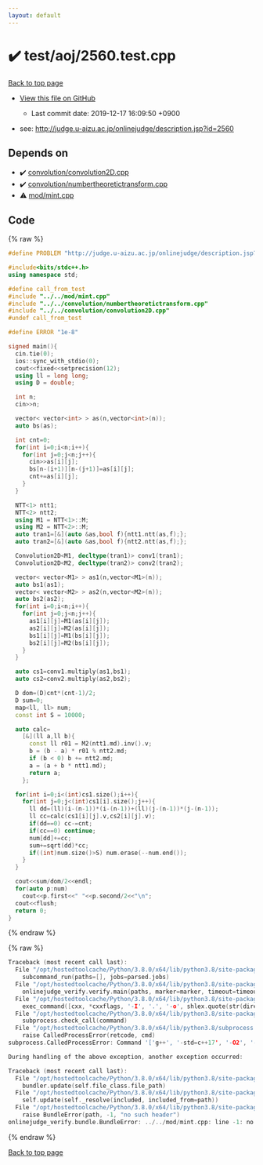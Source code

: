 ```yaml
---
layout: default
---
```


<!-- mathjax config similar to math.stackexchange -->
<script type="text/javascript" async
  src="https://cdnjs.cloudflare.com/ajax/libs/mathjax/2.7.5/MathJax.js?config=TeX-MML-AM_CHTML">
</script>
<script type="text/x-mathjax-config">
  MathJax.Hub.Config({
    TeX: { equationNumbers: { autoNumber: "AMS" }},
    tex2jax: {
      inlineMath: [ ['$','$'] ],
      processEscapes: true
    },
    "HTML-CSS": { matchFontHeight: false },
    displayAlign: "left",
    displayIndent: "2em"
  });
</script>

<script type="text/javascript" src="https://cdnjs.cloudflare.com/ajax/libs/jquery/3.4.1/jquery.min.js"></script>
<script src="https://cdn.jsdelivr.net/npm/jquery-balloon-js@1.1.2/jquery.balloon.min.js" integrity="sha256-ZEYs9VrgAeNuPvs15E39OsyOJaIkXEEt10fzxJ20+2I=" crossorigin="anonymous"></script>
<script type="text/javascript" src="../../../assets/js/copy-button.js"></script>
<link rel="stylesheet" href="../../../assets/css/copy-button.css" />


# :heavy_check_mark: test/aoj/2560.test.cpp

<a href="../../../index.html">Back to top page</a>

* <a href="{{ site.github.repository_url }}/blob/master/test/aoj/2560.test.cpp">View this file on GitHub</a>
    - Last commit date: 2019-12-17 16:09:50 +0900


* see: <a href="http://judge.u-aizu.ac.jp/onlinejudge/description.jsp?id=2560">http://judge.u-aizu.ac.jp/onlinejudge/description.jsp?id=2560</a>


## Depends on

* :heavy_check_mark: <a href="../../../library/convolution/convolution2D.cpp.html">convolution/convolution2D.cpp</a>
* :heavy_check_mark: <a href="../../../library/convolution/numbertheoretictransform.cpp.html">convolution/numbertheoretictransform.cpp</a>
* :warning: <a href="../../../library/mod/mint.cpp.html">mod/mint.cpp</a>


## Code

<a id="unbundled"></a>
{% raw %}
```cpp
#define PROBLEM "http://judge.u-aizu.ac.jp/onlinejudge/description.jsp?id=2560"

#include<bits/stdc++.h>
using namespace std;

#define call_from_test
#include "../../mod/mint.cpp"
#include "../../convolution/numbertheoretictransform.cpp"
#include "../../convolution/convolution2D.cpp"
#undef call_from_test

#define ERROR "1e-8"

signed main(){
  cin.tie(0);
  ios::sync_with_stdio(0);
  cout<<fixed<<setprecision(12);
  using ll = long long;
  using D = double;

  int n;
  cin>>n;

  vector< vector<int> > as(n,vector<int>(n));
  auto bs(as);

  int cnt=0;
  for(int i=0;i<n;i++){
    for(int j=0;j<n;j++){
      cin>>as[i][j];
      bs[n-(i+1)][n-(j+1)]=as[i][j];
      cnt+=as[i][j];
    }
  }

  NTT<1> ntt1;
  NTT<2> ntt2;
  using M1 = NTT<1>::M;
  using M2 = NTT<2>::M;
  auto tran1=[&](auto &as,bool f){ntt1.ntt(as,f);};
  auto tran2=[&](auto &as,bool f){ntt2.ntt(as,f);};

  Convolution2D<M1, decltype(tran1)> conv1(tran1);
  Convolution2D<M2, decltype(tran2)> conv2(tran2);

  vector< vector<M1> > as1(n,vector<M1>(n));
  auto bs1(as1);
  vector< vector<M2> > as2(n,vector<M2>(n));
  auto bs2(as2);
  for(int i=0;i<n;i++){
    for(int j=0;j<n;j++){
      as1[i][j]=M1(as[i][j]);
      as2[i][j]=M2(as[i][j]);
      bs1[i][j]=M1(bs[i][j]);
      bs2[i][j]=M2(bs[i][j]);
    }
  }

  auto cs1=conv1.multiply(as1,bs1);
  auto cs2=conv2.multiply(as2,bs2);

  D dom=(D)cnt*(cnt-1)/2;
  D sum=0;
  map<ll, ll> num;
  const int S = 10000;

  auto calc=
    [&](ll a,ll b){
      const ll r01 = M2(ntt1.md).inv().v;
      b = (b - a) * r01 % ntt2.md;
      if (b < 0) b += ntt2.md;
      a = (a + b * ntt1.md);
      return a;
    };

  for(int i=0;i<(int)cs1.size();i++){
    for(int j=0;j<(int)cs1[i].size();j++){
      ll dd=(ll)(i-(n-1))*(i-(n-1))+(ll)(j-(n-1))*(j-(n-1));
      ll cc=calc(cs1[i][j].v,cs2[i][j].v);
      if(dd==0) cc-=cnt;
      if(cc==0) continue;
      num[dd]+=cc;
      sum+=sqrt(dd)*cc;
      if((int)num.size()>S) num.erase(--num.end());
    }
  }

  cout<<sum/dom/2<<endl;
  for(auto p:num)
    cout<<p.first<<" "<<p.second/2<<"\n";
  cout<<flush;
  return 0;
}

```
{% endraw %}

<a id="bundled"></a>
{% raw %}
```cpp
Traceback (most recent call last):
  File "/opt/hostedtoolcache/Python/3.8.0/x64/lib/python3.8/site-packages/onlinejudge_verify/main.py", line 175, in main
    subcommand_run(paths=[], jobs=parsed.jobs)
  File "/opt/hostedtoolcache/Python/3.8.0/x64/lib/python3.8/site-packages/onlinejudge_verify/main.py", line 72, in subcommand_run
    onlinejudge_verify.verify.main(paths, marker=marker, timeout=timeout, jobs=jobs)
  File "/opt/hostedtoolcache/Python/3.8.0/x64/lib/python3.8/site-packages/onlinejudge_verify/verify.py", line 71, in main
    exec_command([cxx, *cxxflags, '-I', '.', '-o', shlex.quote(str(directory / 'a.out')), shlex.quote(str(path))])
  File "/opt/hostedtoolcache/Python/3.8.0/x64/lib/python3.8/site-packages/onlinejudge_verify/verify.py", line 26, in exec_command
    subprocess.check_call(command)
  File "/opt/hostedtoolcache/Python/3.8.0/x64/lib/python3.8/subprocess.py", line 364, in check_call
    raise CalledProcessError(retcode, cmd)
subprocess.CalledProcessError: Command '['g++', '-std=c++17', '-O2', '-Wall', '-g', '-I', '.', '-o', '.verify-helper/cache/9a267fd1c42d1001b78ef88b806279fc/a.out', 'test/aoj/DPL_5_C.test.cpp']' returned non-zero exit status 1.

During handling of the above exception, another exception occurred:

Traceback (most recent call last):
  File "/opt/hostedtoolcache/Python/3.8.0/x64/lib/python3.8/site-packages/onlinejudge_verify/docs.py", line 339, in write_contents
    bundler.update(self.file_class.file_path)
  File "/opt/hostedtoolcache/Python/3.8.0/x64/lib/python3.8/site-packages/onlinejudge_verify/bundle.py", line 150, in update
    self.update(self._resolve(included, included_from=path))
  File "/opt/hostedtoolcache/Python/3.8.0/x64/lib/python3.8/site-packages/onlinejudge_verify/bundle.py", line 52, in _resolve
    raise BundleError(path, -1, "no such header")
onlinejudge_verify.bundle.BundleError: ../../mod/mint.cpp: line -1: no such header

```
{% endraw %}

<a href="../../../index.html">Back to top page</a>

